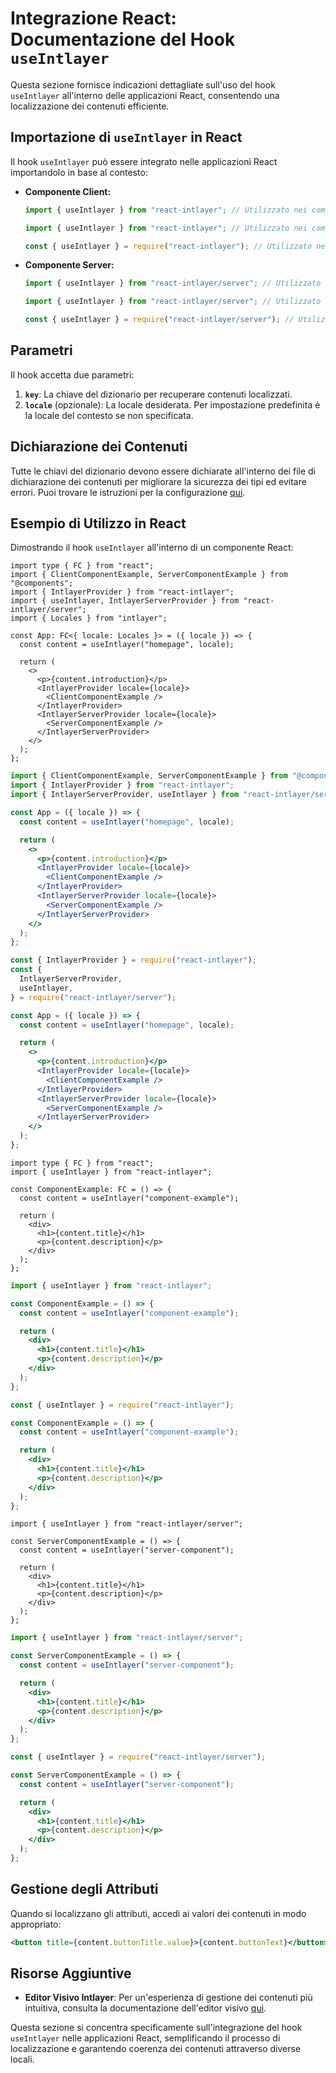 # Integrazione React: Documentazione del Hook `useIntlayer`

Questa sezione fornisce indicazioni dettagliate sull'uso del hook `useIntlayer` all'interno delle applicazioni React, consentendo una localizzazione dei contenuti efficiente.

## Importazione di `useIntlayer` in React

Il hook `useIntlayer` può essere integrato nelle applicazioni React importandolo in base al contesto:

- **Componente Client:**

  ```typescript codeFormat="typescript"
  import { useIntlayer } from "react-intlayer"; // Utilizzato nei componenti React lato client
  ```

  ```javascript codeFormat="esm"
  import { useIntlayer } from "react-intlayer"; // Utilizzato nei componenti React lato client
  ```

  ```javascript codeFormat="commonjs"
  const { useIntlayer } = require("react-intlayer"); // Utilizzato nei componenti React lato client
  ```

- **Componente Server:**

  ```typescript codeFormat="commonjs"
  import { useIntlayer } from "react-intlayer/server"; // Utilizzato nei componenti React lato server
  ```

  ```javascript codeFormat="esm"
  import { useIntlayer } from "react-intlayer/server"; // Utilizzato nei componenti React lato server
  ```

  ```javascript codeFormat="commonjs"
  const { useIntlayer } = require("react-intlayer/server"); // Utilizzato nei componenti React lato server
  ```

## Parametri

Il hook accetta due parametri:

1. **`key`**: La chiave del dizionario per recuperare contenuti localizzati.
2. **`locale`** (opzionale): La locale desiderata. Per impostazione predefinita è la locale del contesto se non specificata.

## Dichiarazione dei Contenuti

Tutte le chiavi del dizionario devono essere dichiarate all'interno dei file di dichiarazione dei contenuti per migliorare la sicurezza dei tipi ed evitare errori. Puoi trovare le istruzioni per la configurazione [qui](https://github.com/aymericzip/intlayer/blob/main/docs/it/content_declaration/get_started.md).

## Esempio di Utilizzo in React

Dimostrando il hook `useIntlayer` all'interno di un componente React:

```tsx fileName="src/app.tsx" codeFormat="typescript"
import type { FC } from "react";
import { ClientComponentExample, ServerComponentExample } from "@components";
import { IntlayerProvider } from "react-intlayer";
import { useIntlayer, IntlayerServerProvider } from "react-intlayer/server";
import { Locales } from "intlayer";

const App: FC<{ locale: Locales }> = ({ locale }) => {
  const content = useIntlayer("homepage", locale);

  return (
    <>
      <p>{content.introduction}</p>
      <IntlayerProvider locale={locale}>
        <ClientComponentExample />
      </IntlayerProvider>
      <IntlayerServerProvider locale={locale}>
        <ServerComponentExample />
      </IntlayerServerProvider>
    </>
  );
};
```

```jsx fileName="src/app.mjx" codeFormat="esm"
import { ClientComponentExample, ServerComponentExample } from "@components";
import { IntlayerProvider } from "react-intlayer";
import { IntlayerServerProvider, useIntlayer } from "react-intlayer/server";

const App = ({ locale }) => {
  const content = useIntlayer("homepage", locale);

  return (
    <>
      <p>{content.introduction}</p>
      <IntlayerProvider locale={locale}>
        <ClientComponentExample />
      </IntlayerProvider>
      <IntlayerServerProvider locale={locale}>
        <ServerComponentExample />
      </IntlayerServerProvider>
    </>
  );
};
```

```jsx fileName="src/app.csx" codeFormat="commonjs"
const { IntlayerProvider } = require("react-intlayer");
const {
  IntlayerServerProvider,
  useIntlayer,
} = require("react-intlayer/server");

const App = ({ locale }) => {
  const content = useIntlayer("homepage", locale);

  return (
    <>
      <p>{content.introduction}</p>
      <IntlayerProvider locale={locale}>
        <ClientComponentExample />
      </IntlayerProvider>
      <IntlayerServerProvider locale={locale}>
        <ServerComponentExample />
      </IntlayerServerProvider>
    </>
  );
};
```

```tsx fileName="src/components/ComponentExample.tsx" codeFormat="typescript"
import type { FC } from "react";
import { useIntlayer } from "react-intlayer";

const ComponentExample: FC = () => {
  const content = useIntlayer("component-example");

  return (
    <div>
      <h1>{content.title}</h1>
      <p>{content.description}</p>
    </div>
  );
};
```

```jsx fileName="src/components/ComponentExample.mjx" codeFormat="esm"
import { useIntlayer } from "react-intlayer";

const ComponentExample = () => {
  const content = useIntlayer("component-example");

  return (
    <div>
      <h1>{content.title}</h1>
      <p>{content.description}</p>
    </div>
  );
};
```

```jsx fileName="src/components/ComponentExample.csx" codeFormat="commonjs"
const { useIntlayer } = require("react-intlayer");

const ComponentExample = () => {
  const content = useIntlayer("component-example");

  return (
    <div>
      <h1>{content.title}</h1>
      <p>{content.description}</p>
    </div>
  );
};
```

```tsx fileName="src/components/ServerComponentExample.tsx" codeFormat="typescript"
import { useIntlayer } from "react-intlayer/server";

const ServerComponentExample = () => {
  const content = useIntlayer("server-component");

  return (
    <div>
      <h1>{content.title}</h1>
      <p>{content.description}</p>
    </div>
  );
};
```

```jsx fileName="src/components/ServerComponentExample.mjx" codeFormat="esm"
import { useIntlayer } from "react-intlayer/server";

const ServerComponentExample = () => {
  const content = useIntlayer("server-component");

  return (
    <div>
      <h1>{content.title}</h1>
      <p>{content.description}</p>
    </div>
  );
};
```

```jsx fileName="src/components/ServerComponentExample.csx" codeFormat="commonjs"
const { useIntlayer } = require("react-intlayer/server");

const ServerComponentExample = () => {
  const content = useIntlayer("server-component");

  return (
    <div>
      <h1>{content.title}</h1>
      <p>{content.description}</p>
    </div>
  );
};
```

## Gestione degli Attributi

Quando si localizzano gli attributi, accedi ai valori dei contenuti in modo appropriato:

```jsx
<button title={content.buttonTitle.value}>{content.buttonText}</button>
```

## Risorse Aggiuntive

- **Editor Visivo Intlayer**: Per un'esperienza di gestione dei contenuti più intuitiva, consulta la documentazione dell'editor visivo [qui](https://github.com/aymericzip/intlayer/blob/main/docs/it/intlayer_editor.md).

Questa sezione si concentra specificamente sull'integrazione del hook `useIntlayer` nelle applicazioni React, semplificando il processo di localizzazione e garantendo coerenza dei contenuti attraverso diverse locali.
